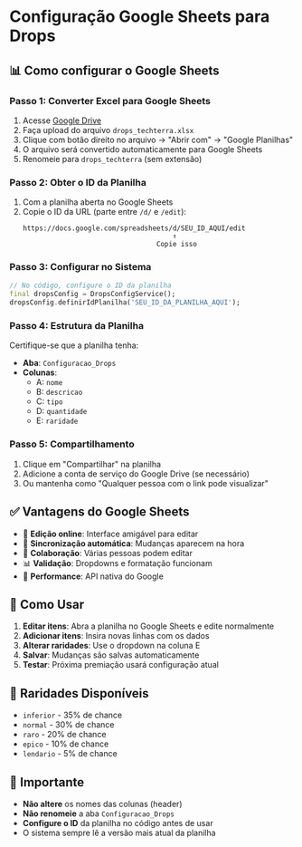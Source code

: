 # Configuração Google Sheets para Drops

## 📊 Como configurar o Google Sheets

### Passo 1: Converter Excel para Google Sheets
1. Acesse [Google Drive](https://drive.google.com)
2. Faça upload do arquivo `drops_techterra.xlsx`
3. Clique com botão direito no arquivo → "Abrir com" → "Google Planilhas"
4. O arquivo será convertido automaticamente para Google Sheets
5. Renomeie para `drops_techterra` (sem extensão)

### Passo 2: Obter o ID da Planilha
1. Com a planilha aberta no Google Sheets
2. Copie o ID da URL (parte entre `/d/` e `/edit`):
   ```
   https://docs.google.com/spreadsheets/d/SEU_ID_AQUI/edit
                                        ↑ 
                                    Copie isso
   ```

### Passo 3: Configurar no Sistema
```dart
// No código, configure o ID da planilha
final dropsConfig = DropsConfigService();
dropsConfig.definirIdPlanilha('SEU_ID_DA_PLANILHA_AQUI');
```

### Passo 4: Estrutura da Planilha
Certifique-se que a planilha tenha:
- **Aba**: `Configuracao_Drops`
- **Colunas**:
  - A: `nome`
  - B: `descricao` 
  - C: `tipo`
  - D: `quantidade`
  - E: `raridade`

### Passo 5: Compartilhamento
1. Clique em "Compartilhar" na planilha
2. Adicione a conta de serviço do Google Drive (se necessário)
3. Ou mantenha como "Qualquer pessoa com o link pode visualizar"

## ✅ Vantagens do Google Sheets

- 📝 **Edição online**: Interface amigável para editar
- 🔄 **Sincronização automática**: Mudanças aparecem na hora
- 👥 **Colaboração**: Várias pessoas podem editar
- 📊 **Validação**: Dropdowns e formatação funcionam
- 🚀 **Performance**: API nativa do Google

## 🔧 Como Usar

1. **Editar itens**: Abra a planilha no Google Sheets e edite normalmente
2. **Adicionar itens**: Insira novas linhas com os dados
3. **Alterar raridades**: Use o dropdown na coluna E
4. **Salvar**: Mudanças são salvas automaticamente
5. **Testar**: Próxima premiação usará configuração atual

## 🎯 Raridades Disponíveis
- `inferior` - 35% de chance
- `normal` - 30% de chance  
- `raro` - 20% de chance
- `epico` - 10% de chance
- `lendario` - 5% de chance

## 🚨 Importante
- **Não altere** os nomes das colunas (header)
- **Não renomeie** a aba `Configuracao_Drops`
- **Configure o ID** da planilha no código antes de usar
- O sistema sempre lê a versão mais atual da planilha